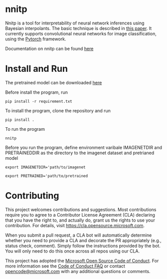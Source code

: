 # nnitp

Nnitp is a tool for interpretability of neural network inferences
using Bayesian interpolants. The basic technique is described in
[this paper](https://arxiv.org/abs/2004.04198). It currently supports
convolutional neural networks for image classification, using the
[Pytorch](https://pytorch.org/) framework.

Documentation on nnitp can be found
[here](https://nnitp.readthedocs.io/en/latest/)


# Install and Run

The pretrained model can be downloaded [here](https://drive.google.com/file/d/1kha3hZs7cUwjqGwCIPVzagrdxmqXc23u/view?usp=sharing)

Before install the program, run

`pip install -r requirement.txt`

To install the program, clone the repository and run

`pip install .`

To run the program

`nnitp`

Before you run the program, define environment varibale IMAGENETDIR and
PRETRAINEDDIR as the directory to the imagenet dataset and pretrianed model


`export IMAGENETDIR='path/to/imagenet`


`export PRETRAINED='path/to/pretrained`


# Contributing

This project welcomes contributions and suggestions.  Most contributions require you to agree to a
Contributor License Agreement (CLA) declaring that you have the right to, and actually do, grant us
the rights to use your contribution. For details, visit https://cla.opensource.microsoft.com.

When you submit a pull request, a CLA bot will automatically determine whether you need to provide
a CLA and decorate the PR appropriately (e.g., status check, comment). Simply follow the instructions
provided by the bot. You will only need to do this once across all repos using our CLA.

This project has adopted the [Microsoft Open Source Code of Conduct](https://opensource.microsoft.com/codeofconduct/).
For more information see the [Code of Conduct FAQ](https://opensource.microsoft.com/codeofconduct/faq/) or
contact [opencode@microsoft.com](mailto:opencode@microsoft.com) with any additional questions or comments.
